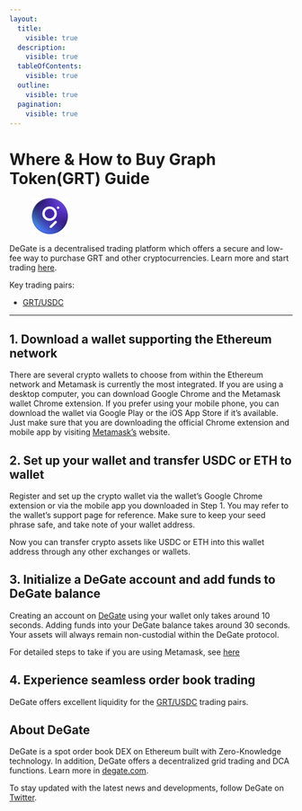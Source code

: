 ```yaml
---
layout:
  title:
    visible: true
  description:
    visible: true
  tableOfContents:
    visible: true
  outline:
    visible: true
  pagination:
    visible: true
---
```


# Where & How to Buy Graph Token(GRT) Guide

<figure><img src="../images/grt_0xc944e90c64b2c07662a292be6244bdf05cda44a7.png" alt="GRT" width="64"><figcaption></figcaption></figure>

DeGate is a decentralised trading platform which offers a secure and low-fee way to purchase GRT and other cryptocurrencies. Learn more and start trading [here](https://app.degate.com/trade/USDC/0xc944e90c64b2c07662a292be6244bdf05cda44a7?utm_source=howtobuy).&#x20;

Key trading pairs:

* [GRT/USDC](https://app.degate.com/trade/USDC/0xc944e90c64b2c07662a292be6244bdf05cda44a7?utm_source=howtobuy)

***

## 1. Download a wallet supporting the Ethereum network

There are several crypto wallets to choose from within the Ethereum network and Metamask is currently the most integrated. If you are using a desktop computer, you can download Google Chrome and the Metamask wallet Chrome extension. If you prefer using your mobile phone, you can download the wallet via Google Play or the iOS App Store if it’s available. Just make sure that you are downloading the official Chrome extension and mobile app by visiting [Metamask’s](https://metamask.io/) website.

## 2. Set up your wallet and transfer USDC or ETH to wallet

Register and set up the crypto wallet via the wallet’s Google Chrome extension or via the mobile app you downloaded in Step 1. You may refer to the wallet’s support page for reference. Make sure to keep your seed phrase safe, and take note of your wallet address.&#x20;

Now you can transfer crypto assets like USDC or ETH into this wallet address through any other exchanges or wallets.

## 3. Initialize a DeGate account and add funds to DeGate balance

Creating an account on [DeGate](https://app.degate.com/?utm_source=GRT_howtobuy) using your wallet only takes around 10 seconds. Adding funds into your DeGate balance takes around 30 seconds. Your assets will always remain non-custodial within the DeGate protocol.

For detailed steps to take if you are using Metamask, see [here](https://docs.degate.com/v/product_en/main-features/wallet-connectivity/metamask)

## 4. Experience seamless order book trading

DeGate offers excellent liquidity for the [GRT/USDC](https://app.degate.com/trade/USDC/0xc944e90c64b2c07662a292be6244bdf05cda44a7?utm_source=howtobuy) trading pairs.&#x20;

## About DeGate

DeGate is a spot order book DEX on Ethereum built with Zero-Knowledge technology. In addition, DeGate offers a decentralized grid trading and DCA functions.  Learn more in [degate.com](https://degate.com/?utm_source=GRT_howtobuy).

To stay updated with the latest news and developments, follow DeGate on [Twitter](https://twitter.com/degatedex).
